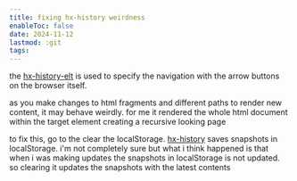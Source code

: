 ```yaml
---
title: fixing hx-history weirdness
enableToc: false
date: 2024-11-12
lastmod: :git
tags:
---
```

the [hx-history-elt](https://htmx.org/attributes/hx-history-elt/) is used to specify the navigation with the
arrow buttons on the browser itself.

as you make changes to html fragments and different paths
to render new content, it may behave weirdly. for me 
it rendered the whole html document within the target element 
creating a recursive looking page

to fix this, go to the clear the localStorage. 
[hx-history](https://htmx.org/attributes/hx-history/) saves snapshots in localStorage. i'm not completely
sure but what i think happened is that when i was making updates
the snapshots in localStorage is not updated. so clearing
it updates the snapshots with the latest contents

